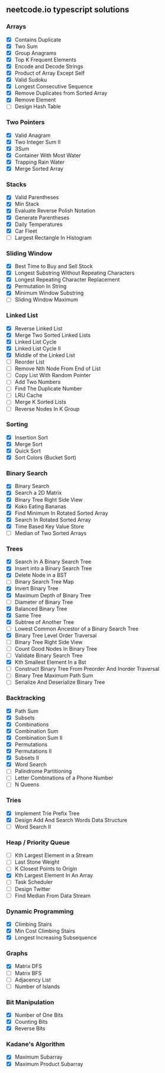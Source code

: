 ## neetcode.io typescript solutions

### Arrays

-   [x] Contains Duplicate
-   [x] Two Sum
-   [x] Group Anagrams
-   [x] Top K Frequent Elements
-   [x] Encode and Decode Strings
-   [x] Product of Array Except Self
-   [x] Valid Sudoku
-   [x] Longest Consecutive Sequence
-   [x] Remove Duplicates from Sorted Array
-   [x] Remove Element
-   [ ] Design Hash Table

### Two Pointers

-   [x] Valid Anagram
-   [x] Two Integer Sum II
-   [x] 3Sum
-   [x] Container With Most Water
-   [x] Trapping Rain Water
-   [x] Merge Sorted Array

### Stacks

-   [x] Valid Parentheses
-   [x] Min Stack
-   [x] Evaluate Reverse Polish Notation
-   [x] Generate Parentheses
-   [x] Daily Temperatures
-   [x] Car Fleet
-   [ ] Largest Rectangle In Histogram

### Sliding Window

-   [x] Best Time to Buy and Sell Stock
-   [x] Longest Substring Without Repeating Characters
-   [x] Longest Repeating Character Replacement
-   [x] Permutation In String
-   [x] Minimum Window Substring
-   [ ] Sliding Window Maximum

### Linked List

-   [x] Reverse Linked List
-   [x] Merge Two Sorted Linked Lists
-   [x] Linked List Cycle
-   [x] Linked List Cycle II
-   [x] Middle of the Linked List
-   [ ] Reorder List
-   [ ] Remove Nth Node From End of List
-   [ ] Copy List With Random Pointer
-   [ ] Add Two Numbers
-   [ ] Find The Duplicate Number
-   [ ] LRU Cache
-   [ ] Merge K Sorted Lists
-   [ ] Reverse Nodes In K Group

### Sorting

-   [x] Insertion Sort
-   [x] Merge Sort
-   [x] Quick Sort
-   [x] Sort Colors (Bucket Sort)

### Binary Search

-   [x] Binary Search
-   [x] Search a 2D Matrix
-   [x] Binary Tree Right Side View
-   [x] Koko Eating Bananas
-   [x] Find Minimum In Rotated Sorted Array
-   [x] Search In Rotated Sorted Array
-   [x] Time Based Key Value Store
-   [ ] Median of Two Sorted Arrays

### Trees

-   [x] Search In A Binary Search Tree
-   [x] Insert into a Binary Search Tree
-   [x] Delete Node in a BST
-   [ ] Binary Search Tree Map
-   [x] Invert Binary Tree
-   [x] Maximum Depth of Binary Tree
-   [ ] Diameter of Binary Tree
-   [x] Balanced Binary Tree
-   [x] Same Tree
-   [x] Subtree of Another Tree
-   [ ] Lowest Common Ancestor of a Binary Search Tree
-   [x] Binary Tree Level Order Traversal
-   [ ] Binary Tree Right Side View
-   [ ] Count Good Nodes In Binary Tree
-   [ ] Validate Binary Search Tree
-   [x] Kth Smallest Element In a Bst
-   [ ] Construct Binary Tree From Preorder And Inorder Traversal
-   [ ] Binary Tree Maximum Path Sum
-   [ ] Serialize And Deserialize Binary Tree

### Backtracking

-   [x] Path Sum
-   [x] Subsets
-   [x] Combinations
-   [x] Combination Sum
-   [x] Combination Sum II
-   [x] Permutations
-   [x] Permutations II
-   [x] Subsets II
-   [x] Word Search
-   [ ] Palindrome Partitioning
-   [ ] Letter Combinations of a Phone Number
-   [ ] N Queens

### Tries

-   [x] Implement Trie Prefix Tree
-   [x] Design Add And Search Words Data Structure
-   [ ] Word Search II

### Heap / Priority Queue

-   [ ] Kth Largest Element in a Stream
-   [ ] Last Stone Weight
-   [ ] K Closest Points to Origin
-   [x] Kth Largest Element In An Array
-   [ ] Task Scheduler
-   [ ] Design Twitter
-   [ ] Find Median From Data Stream

### Dynamic Programming

-   [x] Climbing Stairs
-   [x] Min Cost Climbing Stairs
-   [x] Longest Increasing Subsequence

### Graphs

-   [x] Matrix DFS
-   [ ] Matrix BFS
-   [ ] Adjacency List
-   [ ] Number of Islands

### Bit Manipulation

-   [x] Number of One Bits
-   [x] Counting Bits
-   [x] Reverse Bits

### Kadane's Algorithm

-   [x] Maximum Subarray
-   [x] Maximum Product Subarray
